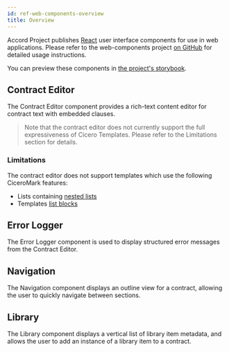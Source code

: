 ```yaml
---
id: ref-web-components-overview
title: Overview
---
```


Accord Project publishes [React](https://reactjs.org) user interface components for use in web applications. Please refer to the web-components project [on GitHub](https://github.com/accordproject/web-components) for detailed usage instructions.

You can preview these components in [the project's storybook](https://ap-web-components.netlify.app/).



## Contract Editor

The Contract Editor component provides a rich-text content editor for contract text with embedded clauses.

> Note that the contract editor does not currently support the full expressiveness of Cicero Templates. Please refer to the Limitations section for details.

### Limitations

The contract editor does not support templates which use the following CiceroMark features:

* Lists containing [nested lists](markup-commonmark#nested-lists)
* Templates [list blocks](markup-blocks#list-blocks)

## Error Logger

The Error Logger component is used to display structured error messages from the Contract Editor.

## Navigation

The Navigation component displays an outline view for a contract, allowing the user to quickly navigate between sections.

## Library

The Library component displays a vertical list of library item metadata, and allows the user to add an instance of a library item to a contract.
